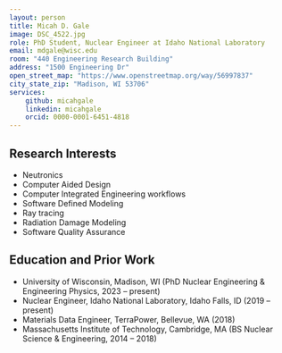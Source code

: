 ```yaml
---
layout: person
title: Micah D. Gale
image: DSC_4522.jpg
role: PhD Student, Nuclear Engineer at Idaho National Laboratory
email: mdgale@wisc.edu
room: "440 Engineering Research Building"
address: "1500 Engineering Dr"
open_street_map: "https://www.openstreetmap.org/way/56997837"
city_state_zip: "Madison, WI 53706"
services:
    github: micahgale
    linkedin: micahgale
    orcid: 0000-0001-6451-4818
---
```



## Research Interests

 * Neutronics
 * Computer Aided Design
 * Computer Integrated Engineering workflows
 * Software Defined Modeling
 * Ray tracing
 * Radiation Damage Modeling
 * Software Quality Assurance


## Education and Prior Work


 * University of Wisconsin, Madison, WI (PhD Nuclear Engineering & Engineering Physics, 2023 – present)
 * Nuclear Engineer, Idaho National Laboratory, Idaho Falls, ID (2019 – present)
 * Materials Data Engineer, TerraPower, Bellevue, WA (2018)
 * Massachusetts Institute of Technology, Cambridge, MA (BS Nuclear Science & Engineering, 2014 – 2018)
